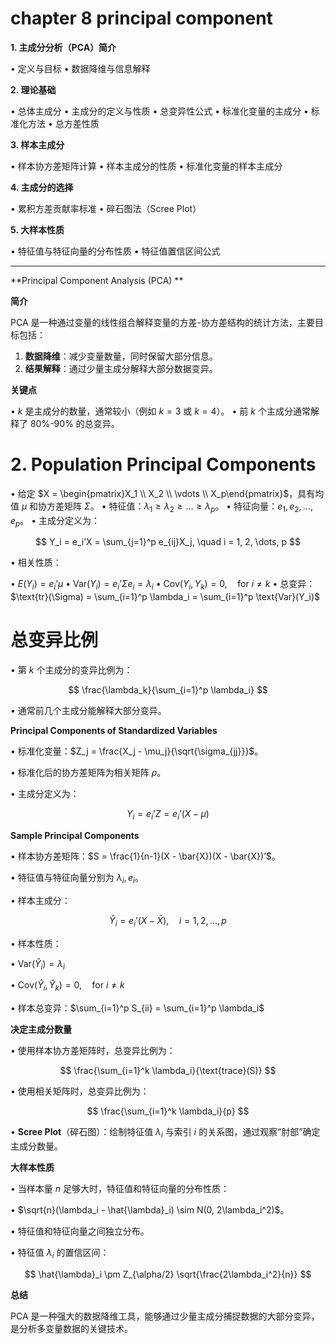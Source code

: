 
# chapter 8 principal component

**1. 主成分分析（PCA）简介**

• 定义与目标
• 数据降维与信息解释

**2. 理论基础**

• 总体主成分
• 主成分的定义与性质
• 总变异性公式
• 标准化变量的主成分
• 标准化方法
• 总方差性质

**3. 样本主成分**

• 样本协方差矩阵计算
• 样本主成分的性质
• 标准化变量的样本主成分

**4. 主成分的选择**

• 累积方差贡献率标准
• 碎石图法（Scree Plot）

**5. 大样本性质**

• 特征值与特征向量的分布性质
• 特征值置信区间公式

---

**Principal Component Analysis (PCA) **

**简介**

PCA 是一种通过变量的线性组合解释变量的方差-协方差结构的统计方法，主要目标包括：

1. **数据降维**：减少变量数量，同时保留大部分信息。
2. **结果解释**：通过少量主成分解释大部分数据变异。

**关键点**

• $k$ 是主成分的数量，通常较小（例如 $k = 3$ 或 $k = 4$）。
• 前 $k$ 个主成分通常解释了 80%-90% 的总变异。

# **2. Population Principal Components**

• 给定 $X = \begin{pmatrix}X_1  \\ X_2  \\  \vdots  \\  X_p\end{pmatrix}$，具有均值 $\mu$ 和协方差矩阵 $\Sigma$。
• 特征值：$\lambda_1 \geq \lambda_2 \geq \dots \geq \lambda_p$。
• 特征向量：$e_1, e_2, \dots, e_p$。
• 主成分定义为：

$$ Y_i = e_i’X = \sum_{j=1}^p e_{ij}X_j, \quad i = 1, 2, \dots, p $$

• 相关性质：

• $E(Y_i) = e_i’\mu$
• $\text{Var}(Y_i) = e_i’\Sigma e_i = \lambda_i$
• $\text{Cov}(Y_i, Y_k) = 0, \quad \text{for } i \neq k$
• 总变异：$\text{tr}(\Sigma) = \sum_{i=1}^p \lambda_i = \sum_{i=1}^p \text{Var}(Y_i)$

# **总变异比例**

  

• 第 $k$ 个主成分的变异比例为：

$$ \frac{\lambda_k}{\sum_{i=1}^p \lambda_i} $$

• 通常前几个主成分能解释大部分变异。

  

**Principal Components of Standardized Variables**

  

• 标准化变量：$Z_j = \frac{X_j - \mu_j}{\sqrt{\sigma_{jj}}}$。

• 标准化后的协方差矩阵为相关矩阵 $\rho$。

• 主成分定义为：

$$ Y_i = e_i’Z = e_i’(X - \mu) $$

  

**Sample Principal Components**

  

• 样本协方差矩阵：$S = \frac{1}{n-1}(X - \bar{X})(X - \bar{X})’$。

• 特征值与特征向量分别为 $\lambda_i, e_i$。

• 样本主成分：

$$ \hat{Y}_i = e_i’(X - \bar{X}), \quad i = 1, 2, \dots, p $$

• 样本性质：

• $\text{Var}(\hat{Y}_i) = \lambda_i$

• $\text{Cov}(\hat{Y}_i, \hat{Y}_k) = 0, \quad \text{for } i \neq k$

• 样本总变异：$\sum_{i=1}^p S_{ii} = \sum_{i=1}^p \lambda_i$

  

**决定主成分数量**

  

• 使用样本协方差矩阵时，总变异比例为：

$$ \frac{\sum_{i=1}^k \lambda_i}{\text{trace}(S)} $$

• 使用相关矩阵时，总变异比例为：

$$ \frac{\sum_{i=1}^k \lambda_i}{p} $$

• **Scree Plot**（碎石图）：绘制特征值 $\lambda_i$ 与索引 $i$ 的关系图，通过观察“肘部”确定主成分数量。

  

**大样本性质**

  

• 当样本量 $n$ 足够大时，特征值和特征向量的分布性质：

• $\sqrt{n}(\lambda_i - \hat{\lambda}_i) \sim N(0, 2\lambda_i^2)$。

• 特征值和特征向量之间独立分布。

• 特征值 $\lambda_i$ 的置信区间：

$$ \hat{\lambda}_i \pm Z_{\alpha/2} \sqrt{\frac{2\lambda_i^2}{n}} $$

  

**总结**

  

PCA 是一种强大的数据降维工具，能够通过少量主成分捕捉数据的大部分变异，是分析多变量数据的关键技术。

  

